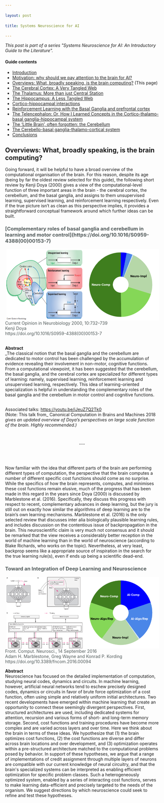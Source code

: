 ```yaml
---

layout: post

title: Systems Neuroscience for AI 

---
```


_This post is part of a series "Systems Neuroscience for AI: An Introductory Guide to the Literature"._

#### Guide contents
* [Introduction]()
* [Motivation: why should we pay attention to the brain for AI?]()
* [Overviews: What, broadly speaking, is the brain computing?]() (This page)
* [The Cerebral Cortex: A Very Tangled Web]()
* [The Thalamus: More than just Central Station]()
* [The Hippocampus: A Less Tangled Web]()
* [Cortico-hippocampal interactions]()
* [Reinforcement Learning with the Basal Ganglia and prefrontal cortex]()
* [The Telencephalon: Or, How I Learned Concepts in the Cortico-thalamo-basal ganglia-hippocampal system]()
* [The ‘Little Brain’, often forgotten: the Cerebellum]()
* [The Cerebello-basal ganglia-thalamo-cortical system]()
* [Conclusions]()

## Overviews: What, broadly speaking, is the brain computing?

Going forward, it will be helpful to have a broad overview of the computational organisation of the brain. For this reason, despite its age (being by far the oldest review selected for this guide), the following short review by Kenji Doya (2000) gives a view of the computational-level function of three important areas in the brain - the cerebral cortex, the cerebellum, and the basal ganglia, and assigns to them unsupervised learning, supervised learning, and reinforcement learning respectively. Even if the true picture isn’t as clean as this perspective implies, it provides a straightforward conceptual framework around which further ideas can be built. 

<h3 markdown='1' style="color:#515A5A">
[Complementary roles of basal ganglia and cerebellum in learning and motor control](https://doi.org/10.1016/S0959-4388(00)00153-7)
</h3>

<p markdown='1' style="color:#515A5A">
<img align="right" width="250" height="235" src="../images/sysneuroai_images/Doya2000.png">

<img align="right" width="250" height="235" src="../images/sysneuroai_images/doya2000_pic.png">
Current Opinion in Neurobiology 2000, 10:732–739<br>
Kenji Doya<br>
https://doi.org/10.1016/S0959-4388(00)00153-7<br>
<br>

**Abstract**<br>
_The classical notion that the basal ganglia and the cerebellum are dedicated to motor control has been challenged by the accumulation of evidence revealing their involvement in non-motor, cognitive functions. From a computational viewpoint, it has been suggested that the cerebellum, the basal ganglia, and the cerebral cortex are specialized for different types of learning: namely, supervised learning, reinforcement learning and unsupervised learning, respectively. This idea of learning-oriented specialization is helpful in understanding the complementary roles of the basal ganglia and the cerebellum in motor control and cognitive functions.<br>
<br>

Associated talks: https://youtu.be/iJeuZ7Q2Tk0<br>
(Note: This talk from_ Canonical Computation in Brains and Machines 2018 _gives an updated overview of Doya’s perspectives on large scale function of the brain. Highly recommended.)_

</p>

<br>
<p markdown='1' style="text-align:center">---</p>
<br>
<br>

Now familiar with the idea that different parts of the brain are performing different types of computation, the perspective that the brain computes a number of different specific cost functions should come as no surprise. While the specifics of how the brain represents, computes, and minimises these cost functions remain elusive, much of the progress that has been made in this regard in the years since Doya (2000) is discussed by Marblestone et al. (2016). Specifically, they discuss this progress with respect to recent, complementary advances in deep learning, but the jury is still out on exactly how similar the algorithms of deep learning are to the brain’s own learning mechanisms. Marblestone et al. (2016) is the only selected review that discusses inter alia biologically plausible learning rules, and includes discussion on the contentious issue of backpropagation in the brain. This neuroscientific claim is very much not consensus and it should be remarked that the view receives a considerably better reception in the world of machine learning than in the world of neuroscience (according to Blake Richards, who works on the topic). Nevertheless, at very least, backprop seems like a appropriate source of inspiration in the search for the true learning rule(s), even if ends up being a scientific dead-end. 


<h3 markdown='1' style="color:#515A5A">
Toward an Integration of Deep Learning and Neuroscience
</h3>
<img align="right" width="250" height="235" src="../images/sysneuroai_images/marblestone.png">
<img align="right" width="250" height="235" src="../images/sysneuroai_images/marblestone_pic.png">
<p markdown='1' style="color:#515A5A">
Front. Comput. Neurosci., 14 September 2016
<br>
Adam H. Marblestone, Greg Wayne and Konrad P. Kording
<br>
https://doi.org/10.3389/fncom.2016.00094
<br>

**Abstract**
<br>
Neuroscience has focused on the detailed implementation of computation, studying neural codes, dynamics and circuits. In machine learning, however, artificial neural networks tend to eschew precisely designed codes, dynamics or circuits in favor of brute force optimization of a cost function, often using simple and relatively uniform initial architectures. Two recent developments have emerged within machine learning that create an opportunity to connect these seemingly divergent perspectives. First, structured architectures are used, including dedicated systems for attention, recursion and various forms of short- and long-term memory storage. Second, cost functions and training procedures have become more complex and are varied across layers and over time. Here we think about the brain in terms of these ideas. We hypothesize that (1) the brain optimizes cost functions, (2) the cost functions are diverse and differ across brain locations and over development, and (3) optimization operates within a pre-structured architecture matched to the computational problems posed by behavior. In support of these hypotheses, we argue that a range of implementations of credit assignment through multiple layers of neurons are compatible with our current knowledge of neural circuitry, and that the brain's specialized systems can be interpreted as enabling efficient optimization for specific problem classes. Such a heterogeneously optimized system, enabled by a series of interacting cost functions, serves to make learning data-efficient and precisely targeted to the needs of the organism. We suggest directions by which neuroscience could seek to refine and test these hypotheses.
</p>
